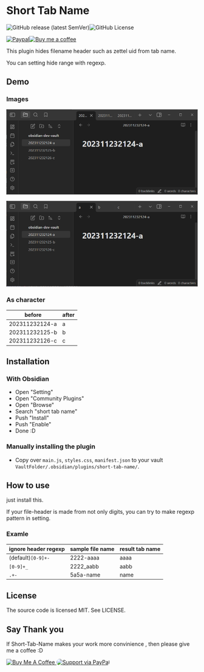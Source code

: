 # Short Tab Name

![GitHub release (latest SemVer)](https://img.shields.io/github/v/release/Shumpei-Tanaka/obsidian-short-tab-name?style=flat-squere&sort=semver)![GitHub License](https://img.shields.io/github/license/Shumpei-Tanaka/obsidian-short-tab-name?flat-squere)

[![Paypal](https://img.shields.io/badge/paypal.me-s6tanaka-white?style=flat-squere&logo=paypal)](https://paypal.me/s6tanaka)[![Buy me a coffee](https://img.shields.io/badge/buy_me_a_coffee-s6tanaka-white?style=flat-squere&logo=buymeacoffee&logocolor=#FFDD00)](https://www.buymeacoffee.com/s6tanaka)

This plugin hides filename header such as zettel uid from tab name.

You can setting hide range with regexp.


## Demo

### Images
![before-image](docs/assets/20231121133154-obsidianのタブの表示を短くする--1.png)

![after-image](docs/assets/20231121133154-obsidianのタブの表示を短くする--2.png)

### As character

|before|after|
|-|-|
|202311232124-a | a |
|202311232125-b | b |
|202311232126-c | c |

## Installation

### With Obsidian
- Open "Setting"
- Open "Community Plugins"
- Open "Browse"
- Search "short tab name"
- Push "Install"
- Push "Enable"
- Done :D

### Manually installing the plugin

- Copy over `main.js`, `styles.css`, `manifest.json` to your vault `VaultFolder/.obsidian/plugins/short-tab-name/`.


## How to use
just install this.

If your file-header is made from not only digits, 
you can try to make regexp pattern in setting.

### Examle

|ignore header regexp|sample file name| result tab name|
|-|-|-|
|(default)`[0-9]+-`|2222-aaaa|aaaa|
|`[0-9]+_`|2222_aabb|aabb|
|`.+-`|5a5a-name|name|

## License
The source code is licensed MIT.
See LICENSE.

## Say Thank you

If Short-Tab-Name makes your work more convinience ,
then please give me a coffee :D

<a href="https://www.buymeacoffee.com/s6tanaka" target="_blank"><img src="https://cdn.buymeacoffee.com/buttons/v2/lato-red.png" alt="Buy Me A Coffee" style="height: 60px !important;width: 217px !important;" ></a><a href="https://www.paypal.me/s6tanaka/">
  <img alt="Support via PayPal" src="https://cdn.rawgit.com/twolfson/paypal-github-button/1.0.0/dist/button.svg" style="height: 60px  !important;object-fit: cover;border-radius:10px;"/>
</a>



